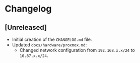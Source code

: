 # Changelog

## [Unreleased]

- Initial creation of the `CHANGELOG.md` file.
- Updated `docs/hardware/proxmox.md`:
  - Changed network configuration from `192.168.x.x/24` to `10.87.x.x/24`.
